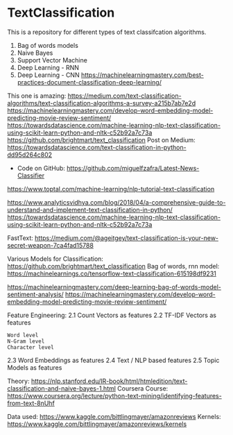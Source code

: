 # TextClassification

This is a repository for different types of text classifcation algorithms.
1. Bag of words models
2. Naive Bayes
3. Support Vector Machine
4. Deep Learning - RNN
5. Deep Learning - CNN
    https://machinelearningmastery.com/best-practices-document-classification-deep-learning/


This one is amazing:
https://medium.com/text-classification-algorithms/text-classification-algorithms-a-survey-a215b7ab7e2d
https://machinelearningmastery.com/develop-word-embedding-model-predicting-movie-review-sentiment/
https://towardsdatascience.com/machine-learning-nlp-text-classification-using-scikit-learn-python-and-nltk-c52b92a7c73a
https://github.com/brightmart/text_classification
Post on Medium: https://towardsdatascience.com/text-classification-in-python-dd95d264c802
- Code on GitHub: https://github.com/miguelfzafra/Latest-News-Classifier



https://www.toptal.com/machine-learning/nlp-tutorial-text-classification

https://www.analyticsvidhya.com/blog/2018/04/a-comprehensive-guide-to-understand-and-implement-text-classification-in-python/
https://towardsdatascience.com/machine-learning-nlp-text-classification-using-scikit-learn-python-and-nltk-c52b92a7c73a

FastText: https://medium.com/@ageitgey/text-classification-is-your-new-secret-weapon-7ca4fad15788

Various Models for Classification: https://github.com/brightmart/text_classification
Bag of words, rnn model: https://machinelearnings.co/tensorflow-text-classification-615198df9231

https://machinelearningmastery.com/deep-learning-bag-of-words-model-sentiment-analysis/
https://machinelearningmastery.com/develop-word-embedding-model-predicting-movie-review-sentiment/

Feature Engineering:
2.1 Count Vectors as features
2.2 TF-IDF Vectors as features

    Word level
    N-Gram level
    Character level
2.3 Word Embeddings as features
2.4 Text / NLP based features
2.5 Topic Models as features


Theory:
https://nlp.stanford.edu/IR-book/html/htmledition/text-classification-and-naive-bayes-1.html
Coursera Course:
https://www.coursera.org/lecture/python-text-mining/identifying-features-from-text-8nUhf



Data used: https://www.kaggle.com/bittlingmayer/amazonreviews
Kernels: https://www.kaggle.com/bittlingmayer/amazonreviews/kernels